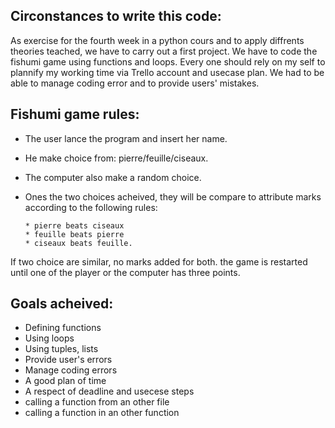 ## Circonstances to write this code:

  As exercise for the fourth week in a python cours and to apply diffrents theories teached, we have to carry out a first project.
  We have to code the fishumi game using functions and loops.
  Every one should rely on my self to plannify my working time via Trello account and usecase plan.
  We had to be able to manage coding error and to provide users' mistakes.



## Fishumi game rules:

- The user lance the program and insert her name.
- He make choice from: pierre/feuille/ciseaux.
- The computer also make a random choice.
- Ones the two choices acheived, they will be compare to attribute marks according to the following rules:

      * pierre beats ciseaux
      * feuille beats pierre
      * ciseaux beats feuille.

If two choice are similar, no marks added for both.
the game is restarted until one of the player or the computer has three points.

## Goals acheived:

- Defining functions
- Using loops
- Using tuples, lists
- Provide user's errors
- Manage coding errors
- A good plan of time
- A respect of deadline and usecese steps
- calling a function from an other file
- calling a function in an other function
